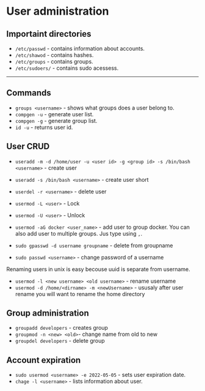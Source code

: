# User administration

## Importaint directories
* `/etc/passwd` - contains information about accounts.
* `/etc/shawod` - contains hashes.
* `/etc/groups` - contains groups.
* `/etc/sudoers/` - contains sudo acessess.

---

## Commands 

* `groups <username>` - shows what groups does a user belong to.
* `compgen -u` - generate user list.
* `compgen -g` - generate group list.
* `id -u` - returns user id.

## User CRUD

* `useradd -m -d /home/user -u <user id> -g <group id> -s /bin/bash <username>` - create user
* `useradd -s /bin/bash <username>` - create user short
* `userdel -r <username>` - delete user
* `usermod -L <user>` - Lock
* `usermod -U <user>` - Unlock
* `usermod -aG docker <user_name>` - add user to group docker. You can also add user to multiple groups. Jus type using `,`.
* `sudo gpasswd -d username groupname` - delete from groupname

* `sudo passwd <username>` -  change password of a username

Renaming users in unix is easy becouse uuid is separate from username.
* `usermod -l <new username> <old username>` - rename username
* `usermod -d /home/<dirname> -m <newUsername>` - ususaly after user rename you will want to rename the home directory


## Group administration

* `groupadd developers` - creates group
* `groupmod -n <new> <old>`- change name from old to new
* `groupdel developers` - delete group

## Account expiration

* `sudo usermod <username> -e 2022-05-05` - sets user expiration date. 
* `chage -l <username>` - lists information about user.



